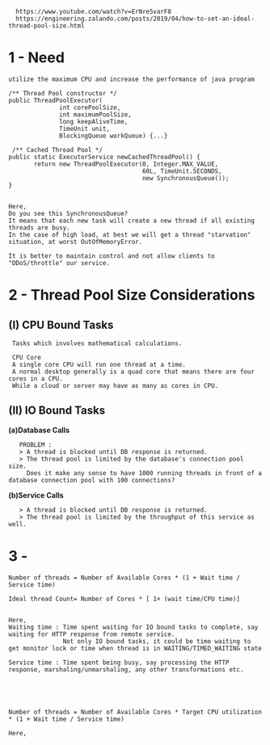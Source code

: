 

      https://www.youtube.com/watch?v=ErNre5varF8
      https://engineering.zalando.com/posts/2019/04/how-to-set-an-ideal-thread-pool-size.html
   
   
   
# 1 - Need 
   
    utilize the maximum CPU and increase the performance of java program
    
    /** Thread Pool constructor */
    public ThreadPoolExecutor(
                  int corePoolSize,
                  int maximumPoolSize,
                  long keepAliveTime,
                  TimeUnit unit,
                  BlockingQueue workQueue) {...}
 
     /** Cached Thread Pool */
    public static ExecutorService newCachedThreadPool() {
           return new ThreadPoolExecutor(0, Integer.MAX_VALUE,
                                         60L, TimeUnit.SECONDS,
                                         new SynchronousQueue());
    }


    Here,
    Do you see this SynchronousQueue? 
    It means that each new task will create a new thread if all existing threads are busy. 
    In the case of high load, at best we will get a thread "starvation" situation, at worst OutOfMemoryError.

    It is better to maintain control and not allow clients to "DDoS/throttle" our service.


# 2 - Thread Pool Size Considerations 

## (I) CPU Bound Tasks

     Tasks which involves mathematical calculations.
     
     CPU Core
     A single core CPU will run one thread at a time.
     A normal desktop generally is a quad core that means there are four cores in a CPU. 
     While a cloud or server may have as many as cores in CPU.
     
     
     
     
## (II) IO Bound Tasks

**(a)Database Calls**

       PROBLEM : 
       > A thread is blocked until DB response is returned.
       > The thread pool is limited by the database's connection pool size.
         Does it make any sense to have 1000 running threads in front of a database connection pool with 100 connections?
               
**(b)Service Calls**

       > A thread is blocked until DB response is returned.
       > The thread pool is limited by the throughput of this service as well.
       
     
     
# 3 - 

    Number of threads = Number of Available Cores * (1 + Wait time / Service time)
    
    Ideal thread Count= Number of Cores * [ 1+ (wait time/CPU time)]
    
    
    Here,
    Waiting time : Time spent waiting for IO bound tasks to complete, say waiting for HTTP response from remote service.
                   Not only IO bound tasks, it could be time waiting to get monitor lock or time when thread is in WAITING/TIMED_WAITING state
    
    Service time : Time spent being busy, say processing the HTTP response, marshaling/unmarshaling, any other transformations etc. 
    
    
    
    
    
    Number of threads = Number of Available Cores * Target CPU utilization * (1 + Wait time / Service time)
   
    Here,
    
   


